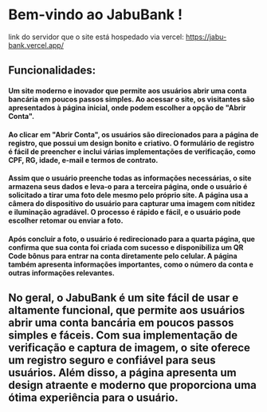 # Bem-vindo ao JabuBank ! <br>
link do servidor que o site está hospedado via vercel: https://jabu-bank.vercel.app/ <br>

## Funcionalidades: <br>

#### Um site moderno e inovador que permite aos usuários abrir uma conta bancária em poucos passos simples. Ao acessar o site, os visitantes são apresentados à página inicial, onde podem escolher a opção de "Abrir Conta".<br>

#### Ao clicar em "Abrir Conta", os usuários são direcionados para a página de registro, que possui um design bonito e criativo. O formulário de registro é fácil de preencher e inclui várias implementações de verificação, como CPF, RG, idade, e-mail e termos de contrato.<br>

#### Assim que o usuário preenche todas as informações necessárias, o site armazena seus dados e leva-o para a terceira página, onde o usuário é solicitado a tirar uma foto dele mesmo pelo próprio site. A página usa a câmera do dispositivo do usuário para capturar uma imagem com nitidez e iluminação agradável. O processo é rápido e fácil, e o usuário pode escolher retomar ou enviar a foto.

#### Após concluir a foto, o usuário é redirecionado para a quarta página, que confirma que sua conta foi criada com sucesso e disponibiliza um QR Code bônus para entrar na conta diretamente pelo celular. A página também apresenta informações importantes, como o número da conta e outras informações relevantes.

## No geral, o JabuBank é um site fácil de usar e altamente funcional, que permite aos usuários abrir uma conta bancária em poucos passos simples e fáceis. Com sua implementação de verificação e captura de imagem, o site oferece um registro seguro e confiável para seus usuários. Além disso, a página apresenta um design atraente e moderno que proporciona uma ótima experiência para o usuário.
